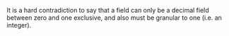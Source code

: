 It is a hard contradiction to say that a field can only be a decimal field between zero and one exclusive, and also must
be granular to one (i.e. an integer).